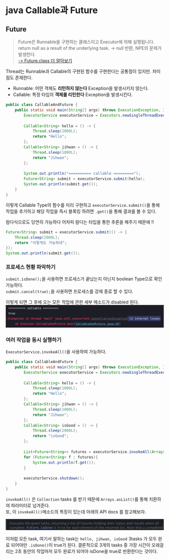 # java Callable과 Future

## Future
> Future은 Runnable을 구현하는 클래스이고 Executor에 의해 실행됩니다.  
> return null as a result of the underlying task. -> null 반환, NPE의 문제가 발생한다.  
> [-> Future.class 더 알아보기](https://docs.oracle.com/javase/8/docs/api/java/util/concurrent/Future.html)

Thread는 Runnable과 Callable의 구현된 함수를 구현한다는 공통점이 있지만. 차이점도 존재한다.
* Runnable: 어떤 객체도 **리턴하지 않는다** Exception을 발생시키지 않는다.
* Callable: 특정 타입의 **객체를 리턴한다** Exception을 발생시킨다.

```java
public class CallableAndFuture {
    public static void main(String[] args) throws ExecutionException, InterruptedException {
        ExecutorService executorService = Executors.newSingleThreadExecutor();

        Callable<String> hello = () -> {
            Thread.sleep(1000L);
            return "Hello";
        };
        Callable<String> jihwan = () -> {
            Thread.sleep(1000L);
            return "Jihwan";
        };

        System.out.println("========== callable =========");
        Future<String> submit = executorService.submit(hello);
        System.out.println(submit.get());
    }
}
```

이렇게 Callable Type의 함수를 미리 구현하고 `executorService.submit()`을 통해 작업을 추가하고 해당 작업을 즉시 블록킹 하려면 `.get()`을 통해 결과를 볼 수 있다.

람다식으로도 당연히 가능하다 어차피 람다는 타입을 통한 추론을 해주기 때문에 !!
```Java
Future<String> submit = executorService.submit(() -> {
    Thread.sleep(2000L);
    return "이렇게도 가능하네";
});
System.out.println(submit.get());
```

### 프로세스 현황 파악하기
`submit.isDone();`을 사용하면 프로세스가 끝났는지 아닌지 boolean Type으로 확인 가능하다.  
`submit.cancel(true);`을 사용하면 프로세스를 강제 종료 할 수 있다.  

이렇게 되면 그 후에 오는 모든 작업에 관한 세부 메소드가 disabled 된다.
<img src="../../img/submit-cancle.png" width="670px">

### 여러 작업을 동시 실행하기
`ExecutorService.invokeAll()`을 사용하여 가능하다. 

```java
public class CallableAndFuture {
    public static void main(String[] args) throws ExecutionException, InterruptedException {
        ExecutorService executorService = Executors.newSingleThreadExecutor();

        Callable<String> hello = () -> {
            Thread.sleep(1000L);
            return "Hello";
        };
        Callable<String> jihwan = () -> {
            Thread.sleep(1000L);
            return "Jihwan";
        };
        Callable<String> isGood = () -> {
            Thread.sleep(2000L);
            return "isGood";
        };

        List<Future<String>> futures = executorService.invokeAll(Arrays.asList(hello, jihwan, isGood));
        for (Future<String> f : futures){
            System.out.println(f.get());
        }

        executorService.shutdown();
    }
}
```

`invokeAll()` 은 `Collection` tasks 를 받기 때문에 `Arrays.asList()`를 통해 치환하여 파라미터로 넘겨준다.  
또, 이 `invokeAll()`메소드의 특징이 있는데 아래의 API docs 를 참고해보자.

<img src="../../img/invokeAll-api-docs.png">

이처럼 모든 task, 여기서 말하는 task는 `hello, jihwan, isGood` 3tasks 가 모두 완료 되어야만 `.isDone()`이 true가 된다. 결론적으로 3개의 tasks 중 가장 시간이 오래걸리는 2초 동안의 작업마저 모두 완료가 되어야 isDone을 true로 반환한다는 것이다.